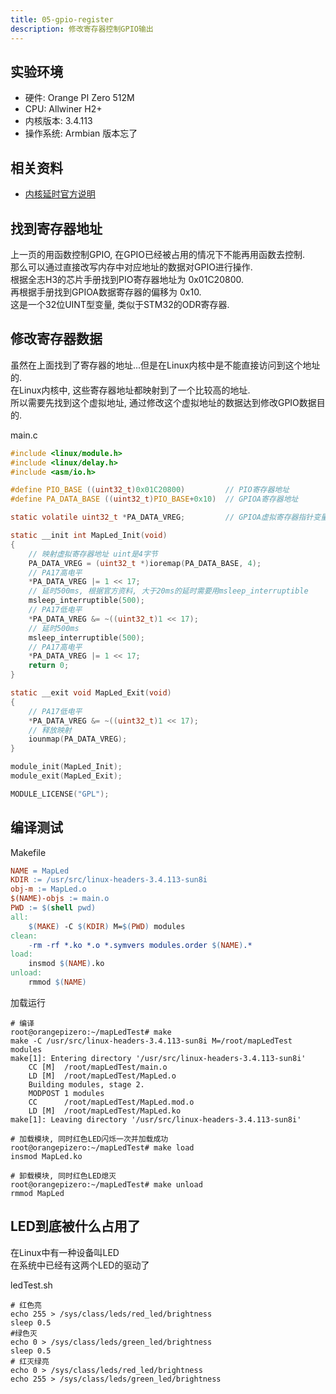 ```yaml
---
title: 05-gpio-register
description: 修改寄存器控制GPIO输出
---
```



## 实验环境

+ 硬件: Orange PI Zero 512M
+ CPU: Allwiner H2+
+ 内核版本: 3.4.113
+ 操作系统: Armbian 版本忘了

<md-divider></md-divider>


## 相关资料

+ [内核延时官方说明](https://www.kernel.org/doc/Documentation/timers/timers-howto.txt)

<md-divider></md-divider>


## 找到寄存器地址

上一页的用函数控制GPIO, 在GPIO已经被占用的情况下不能再用函数去控制.<br>
那么可以通过直接改写内存中对应地址的数据对GPIO进行操作.<br>
根据全志H3的芯片手册找到PIO寄存器地址为 0x01C20800.<br>
再根据手册找到GPIOA数据寄存器的偏移为 0x10.<br>
这是一个32位UINT型变量, 类似于STM32的ODR寄存器.

<md-divider></md-divider>


## 修改寄存器数据

 虽然在上面找到了寄存器的地址...但是在Linux内核中是不能直接访问到这个地址的.<br>
在Linux内核中, 这些寄存器地址都映射到了一个比较高的地址.<br>
所以需要先找到这个虚拟地址, 通过修改这个虚拟地址的数据达到修改GPIO数据目的.

main.c
```c
#include <linux/module.h>
#include <linux/delay.h>
#include <asm/io.h>

#define PIO_BASE ((uint32_t)0x01C20800)         // PIO寄存器地址
#define PA_DATA_BASE ((uint32_t)PIO_BASE+0x10)  // GPIOA寄存器地址

static volatile uint32_t *PA_DATA_VREG;         // GPIOA虚拟寄存器指针变量

static __init int MapLed_Init(void)
{
    // 映射虚拟寄存器地址 uint是4字节
    PA_DATA_VREG = (uint32_t *)ioremap(PA_DATA_BASE, 4); 
    // PA17高电平
    *PA_DATA_VREG |= 1 << 17; 
    // 延时500ms, 根据官方资料, 大于20ms的延时需要用msleep_interruptible
    msleep_interruptible(500);
    // PA17低电平
    *PA_DATA_VREG &= ~((uint32_t)1 << 17);
    // 延时500ms
    msleep_interruptible(500);
    // PA17高电平
    *PA_DATA_VREG |= 1 << 17; 
    return 0;
}

static __exit void MapLed_Exit(void)
{
    // PA17低电平
    *PA_DATA_VREG &= ~((uint32_t)1 << 17);
    // 释放映射
    iounmap(PA_DATA_VREG);
}

module_init(MapLed_Init);
module_exit(MapLed_Exit);

MODULE_LICENSE("GPL");
```

<md-divider></md-divider>


## 编译测试

Makefile
```makefile
NAME = MapLed
KDIR := /usr/src/linux-headers-3.4.113-sun8i
obj-m := MapLed.o
$(NAME)-objs := main.o
PWD := $(shell pwd)
all:
    $(MAKE) -C $(KDIR) M=$(PWD) modules
clean: 
    -rm -rf *.ko *.o *.symvers modules.order $(NAME).*
load:
    insmod $(NAME).ko
unload:
    rmmod $(NAME)
```

加载运行
```shell session
# 编译
root@orangepizero:~/mapLedTest# make
make -C /usr/src/linux-headers-3.4.113-sun8i M=/root/mapLedTest modules
make[1]: Entering directory '/usr/src/linux-headers-3.4.113-sun8i'
    CC [M]  /root/mapLedTest/main.o
    LD [M]  /root/mapLedTest/MapLed.o
    Building modules, stage 2.
    MODPOST 1 modules
    CC      /root/mapLedTest/MapLed.mod.o
    LD [M]  /root/mapLedTest/MapLed.ko
make[1]: Leaving directory '/usr/src/linux-headers-3.4.113-sun8i'

# 加载模块, 同时红色LED闪烁一次并加载成功
root@orangepizero:~/mapLedTest# make load
insmod MapLed.ko

# 卸载模块, 同时红色LED熄灭
root@orangepizero:~/mapLedTest# make unload
rmmod MapLed
```

<md-divider></md-divider>


## LED到底被什么占用了

在Linux中有一种设备叫LED<br>
在系统中已经有这两个LED的驱动了

ledTest.sh
```shell
# 红色亮
echo 255 > /sys/class/leds/red_led/brightness
sleep 0.5 
#绿色灭
echo 0 > /sys/class/leds/green_led/brightness
sleep 0.5 
# 红灭绿亮
echo 0 > /sys/class/leds/red_led/brightness
echo 255 > /sys/class/leds/green_led/brightness
```
